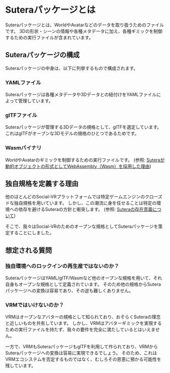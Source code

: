 # Suteraパッケージとは

Suteraパッケージとは、WorldやAvatarなどのデータを取り扱うためのファイルです。
3Dの形状・シーンの情報や各種メタデータに加え、各種ギミックを制御するための実行ファイルが含まれています。

## Suteraパッケージの構成

Suteraパッケージの中身は、以下に列挙するもので構成されます。

### YAMLファイル

Suteraパッケージは各種メタデータや3Dデータとの紐付けをYAMLファイルによって管理しています。

### glTFファイル

Suteraパッケージが管理する3Dデータの規格として、glTFを選定しています。
これはglTFがオープンな3Dモデルの規格のひとつであるためです。

### Wasmバイナリ

WorldやAvatarのギミックを制御するための実行ファイルです。
(参照: [Suteraが動的オブジェクトの形式としてWebAssembly（Wasm）を採用した理由](package/13_Why-Sutera-adopted-wasm-as-the-format-for-dynamic-objects_ja-jp.md))


## 独自規格を定義する理由

他のほとんどのSocial-VRプラットフォームでは特定ゲームエンジンのクローズドな独自規格を用いています。
しかし、この潮流に身を任せることは特定の環境への依存を避けるSuteraの方針と衝突します。
(参照: [Suteraの存在意義について](sutera/01-significance-of-sutera's-existence.md))

そこで、我々はSocial-VRのためのオープンな規格としてSuteraパッケージを策定することにしました。

## 想定される質問

### 独自環境へのロックインの再生産ではないのか？

SuteraパッケージはYAML/glTF/Wasmなど他のオープンな規格を用いて、それ自身もオープンな規格として定義されています。
そのため他の規格からSuteraパッケージへの変換は容易であり、その逆も難しくありません。

### VRMではいけないのか？

VRMはオープンなアバターの規格として知られており、おそらくSuteraの理念と近しいものを共有しています。
しかし、VRMはアバターギミックを実現するための実行ファイルを持たず、我々の要件を完全に満たしているとはいえません。

一方で、VRMもSuteraパッケージもglTFを利用して作られており、VRMからSuteraパッケージへの変換は容易に実現できるでしょう。
そのため、これはVRMエコシステムを否定するものではなく、むしろその恩恵に預かる可能性を残しています。
